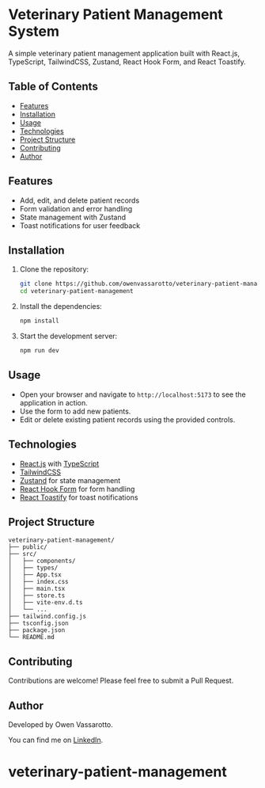 # Veterinary Patient Management System

A simple veterinary patient management application built with React.js, TypeScript, TailwindCSS, Zustand, React Hook Form, and React Toastify.

## Table of Contents

- [Features](#features)
- [Installation](#installation)
- [Usage](#usage)
- [Technologies](#technologies)
- [Project Structure](#project-structure)
- [Contributing](#contributing)
- [Author](#author)

## Features

- Add, edit, and delete patient records
- Form validation and error handling
- State management with Zustand
- Toast notifications for user feedback

## Installation

1. Clone the repository:
   ```bash
   git clone https://github.com/owenvassarotto/veterinary-patient-management.git
   cd veterinary-patient-management
   ```

2. Install the dependencies:
   ```bash
   npm install
   ```

3. Start the development server:
   ```bash
   npm run dev
   ```

## Usage

- Open your browser and navigate to `http://localhost:5173` to see the application in action.
- Use the form to add new patients.
- Edit or delete existing patient records using the provided controls.

## Technologies

- [React.js](https://reactjs.org/) with [TypeScript](https://www.typescriptlang.org/)
- [TailwindCSS](https://tailwindcss.com/)
- [Zustand](https://github.com/pmndrs/zustand) for state management
- [React Hook Form](https://react-hook-form.com/) for form handling
- [React Toastify](https://fkhadra.github.io/react-toastify/) for toast notifications

## Project Structure

```plaintext
veterinary-patient-management/
├── public/
├── src/
│   ├── components/
│   ├── types/
│   ├── App.tsx
│   ├── index.css
│   ├── main.tsx
│   ├── store.ts
│   ├── vite-env.d.ts
│   └── ...
├── tailwind.config.js
├── tsconfig.json
├── package.json
└── README.md
```

## Contributing

Contributions are welcome! Please feel free to submit a Pull Request.

## Author

Developed by Owen Vassarotto.

You can find me on [LinkedIn](https://www.linkedin.com/in/owenvassarotto).
# veterinary-patient-management
